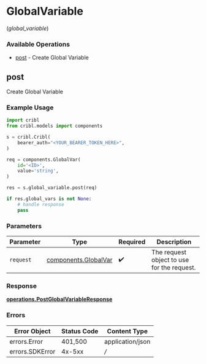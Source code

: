 # GlobalVariable
(*global_variable*)

### Available Operations

* [post](#post) - Create Global Variable

## post

Create Global Variable

### Example Usage

```python
import cribl
from cribl.models import components

s = cribl.Cribl(
    bearer_auth="<YOUR_BEARER_TOKEN_HERE>",
)

req = components.GlobalVar(
    id='<ID>',
    value='string',
)

res = s.global_variable.post(req)

if res.global_vars is not None:
    # handle response
    pass
```

### Parameters

| Parameter                                                    | Type                                                         | Required                                                     | Description                                                  |
| ------------------------------------------------------------ | ------------------------------------------------------------ | ------------------------------------------------------------ | ------------------------------------------------------------ |
| `request`                                                    | [components.GlobalVar](../../models/components/globalvar.md) | :heavy_check_mark:                                           | The request object to use for the request.                   |


### Response

**[operations.PostGlobalVariableResponse](../../models/operations/postglobalvariableresponse.md)**
### Errors

| Error Object     | Status Code      | Content Type     |
| ---------------- | ---------------- | ---------------- |
| errors.Error     | 401,500          | application/json |
| errors.SDKError  | 4x-5xx           | */*              |
